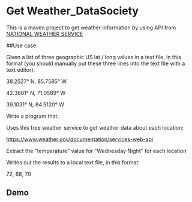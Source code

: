 # Get Weather_DataSociety

This is a maven project to get weather information by using API from [NATIONAL WEATHER SERVICE](https://www.weather.gov/documentation/services-web-api)

##Use case:

Given a list of three geographic US lat / long values in a text file, in this format (you should manually put these three lines into the text file with a text editor):


38.2527° N, 85.7585° W

42.3601° N, 71.0589° W

39.1031° N, 84.5120° W


Write a program that:

Uses this free weather service to get weather data about each location:

https://www.weather.gov/documentation/services-web-api

Extract the "temperature" value for "Wednesday Night" for each location

Writes out the results to a local text file, in this format:

72, 68, 70

## Demo

